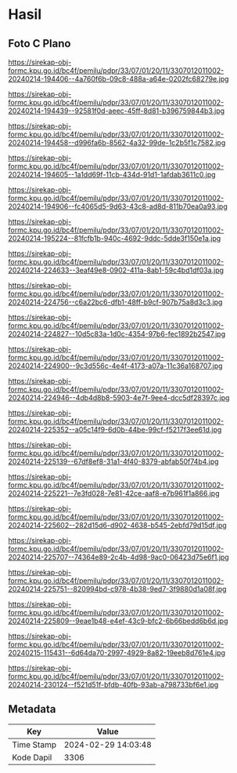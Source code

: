 # Hasil

## Foto C Plano

https://sirekap-obj-formc.kpu.go.id/bc4f/pemilu/pdpr/33/07/01/20/11/3307012011002-20240214-194406--4a760f6b-09c8-488a-a64e-0202fc68279e.jpg

https://sirekap-obj-formc.kpu.go.id/bc4f/pemilu/pdpr/33/07/01/20/11/3307012011002-20240214-194439--92581f0d-aeec-45ff-8d81-b396759844b3.jpg

https://sirekap-obj-formc.kpu.go.id/bc4f/pemilu/pdpr/33/07/01/20/11/3307012011002-20240214-194458--d996fa6b-8562-4a32-99de-1c2b5f1c7582.jpg

https://sirekap-obj-formc.kpu.go.id/bc4f/pemilu/pdpr/33/07/01/20/11/3307012011002-20240214-194605--1a1dd69f-11cb-434d-91d1-1afdab3611c0.jpg

https://sirekap-obj-formc.kpu.go.id/bc4f/pemilu/pdpr/33/07/01/20/11/3307012011002-20240214-194906--fc4065d5-9d63-43c8-ad8d-811b70ea0a93.jpg

https://sirekap-obj-formc.kpu.go.id/bc4f/pemilu/pdpr/33/07/01/20/11/3307012011002-20240214-195224--81fcfb1b-940c-4692-9ddc-5dde3f150e1a.jpg

https://sirekap-obj-formc.kpu.go.id/bc4f/pemilu/pdpr/33/07/01/20/11/3307012011002-20240214-224633--3eaf49e8-0902-411a-8ab1-59c4bd1df03a.jpg

https://sirekap-obj-formc.kpu.go.id/bc4f/pemilu/pdpr/33/07/01/20/11/3307012011002-20240214-224756--c6a22bc6-dfb1-48ff-b9cf-907b75a8d3c3.jpg

https://sirekap-obj-formc.kpu.go.id/bc4f/pemilu/pdpr/33/07/01/20/11/3307012011002-20240214-224827--10d5c83a-1d0c-4354-97b6-fec1892b2547.jpg

https://sirekap-obj-formc.kpu.go.id/bc4f/pemilu/pdpr/33/07/01/20/11/3307012011002-20240214-224900--9c3d556c-4e4f-4173-a07a-11c36a168707.jpg

https://sirekap-obj-formc.kpu.go.id/bc4f/pemilu/pdpr/33/07/01/20/11/3307012011002-20240214-224946--4db4d8b8-5903-4e7f-9ee4-dcc5df28397c.jpg

https://sirekap-obj-formc.kpu.go.id/bc4f/pemilu/pdpr/33/07/01/20/11/3307012011002-20240214-225352--a05c14f9-6d0b-44be-99cf-f5217f3ee61d.jpg

https://sirekap-obj-formc.kpu.go.id/bc4f/pemilu/pdpr/33/07/01/20/11/3307012011002-20240214-225139--67df8ef8-31a1-4f40-8379-abfab50f74b4.jpg

https://sirekap-obj-formc.kpu.go.id/bc4f/pemilu/pdpr/33/07/01/20/11/3307012011002-20240214-225221--7e3fd028-7e81-42ce-aaf8-e7b961f1a866.jpg

https://sirekap-obj-formc.kpu.go.id/bc4f/pemilu/pdpr/33/07/01/20/11/3307012011002-20240214-225602--282d15d6-d902-4638-b545-2ebfd79d15df.jpg

https://sirekap-obj-formc.kpu.go.id/bc4f/pemilu/pdpr/33/07/01/20/11/3307012011002-20240214-225707--74364e89-2c4b-4d98-9ac0-06423d75e6f1.jpg

https://sirekap-obj-formc.kpu.go.id/bc4f/pemilu/pdpr/33/07/01/20/11/3307012011002-20240214-225751--820994bd-c978-4b38-9ed7-3f9880d1a08f.jpg

https://sirekap-obj-formc.kpu.go.id/bc4f/pemilu/pdpr/33/07/01/20/11/3307012011002-20240214-225809--9eae1b48-e4ef-43c9-bfc2-6b66bedd6b6d.jpg

https://sirekap-obj-formc.kpu.go.id/bc4f/pemilu/pdpr/33/07/01/20/11/3307012011002-20240215-115431--6d64da70-2997-4929-8a82-19eeb8d761e4.jpg

https://sirekap-obj-formc.kpu.go.id/bc4f/pemilu/pdpr/33/07/01/20/11/3307012011002-20240214-230124--f521d51f-bfdb-40fb-93ab-a798733bf6e1.jpg


## Metadata

| Key        | Value               |
| ---------- | ------------------- |
| Time Stamp | 2024-02-29 14:03:48 |
| Kode Dapil | 3306                |



